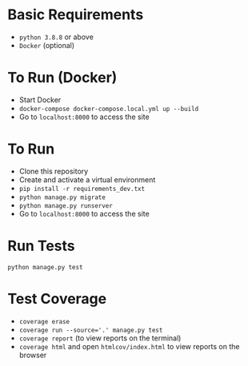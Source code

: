 # Basic Requirements
- `python 3.8.8` or above
- `Docker` (optional)

# To Run (Docker)
- Start Docker
- `docker-compose docker-compose.local.yml up --build`
- Go to `localhost:8000` to access the site

# To Run
- Clone this repository
- Create and activate a virtual environment
- `pip install -r requirements_dev.txt`
- `python manage.py migrate`
- `python manage.py runserver`
- Go to `localhost:8000` to access the site

# Run Tests
`python manage.py test`

# Test Coverage
-  `coverage erase`
-  `coverage run --source='.' manage.py test `
-  `coverage report` (to view reports on the terminal)
-  `coverage html` and open `htmlcov/index.html` to view reports on the browser
